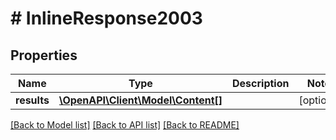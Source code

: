 # # InlineResponse2003

## Properties

Name | Type | Description | Notes
------------ | ------------- | ------------- | -------------
**results** | [**\OpenAPI\Client\Model\Content[]**](Content.md) |  | [optional]

[[Back to Model list]](../../README.md#models) [[Back to API list]](../../README.md#endpoints) [[Back to README]](../../README.md)
